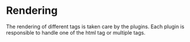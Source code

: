 # Rendering

The rendering of different tags is taken care by the plugins. Each plugin is responsible to handle one of the html tag or multiple tags.
